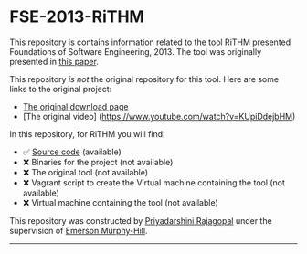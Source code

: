 # FSE-2013-RiTHM

This repository is contains information related to the tool RiTHM presented Foundations of Software Engineering, 2013. The tool was originally presented in [this paper](http://dl.acm.org/citation.cfm?doid=2491411.2494596).

This repository _is not_ the original repository for this tool. Here are some links to the original project:
* [The original download page](https://uwaterloo.ca/embedded-software-group/projects/rithm)
* [The original video] (https://www.youtube.com/watch?v=KUpiDdejbHM) 

In this repository, for RiTHM you will find:
* :white_check_mark: [Source code](https://github.com/SoftwareEngineeringToolDemos/FSE-2013-RiTHM/tree/master/rvtool/src) (available)
* :x: Binaries for the project (not available)
* :x: The original tool (not available)
* :x: Vagrant script to create the Virtual machine containing the tool (not available)
* :x: Virtual machine containing the tool (not available)

This repository was constructed by [Priyadarshini Rajagopal](https://github.com/PriyadarshiniRajagopal) under the supervision of [Emerson Murphy-Hill](https://github.com/CaptainEmerson).  

***
